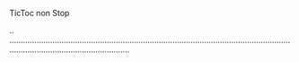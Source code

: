 TicToc non Stop

..
.................................................................................................................................................................................